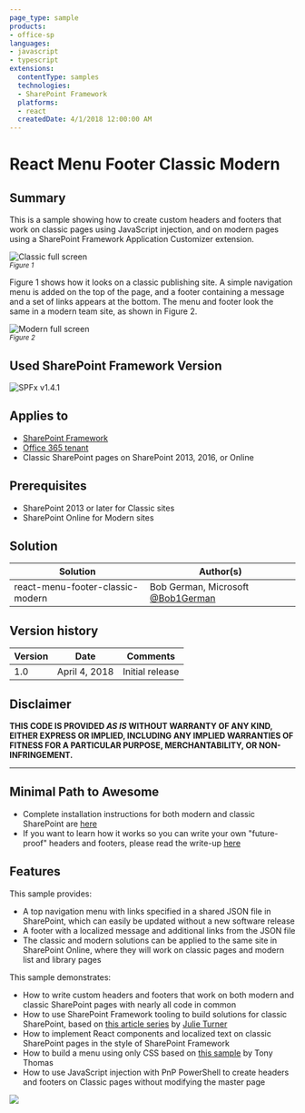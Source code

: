 ```yaml
---
page_type: sample
products:
- office-sp
languages:
- javascript
- typescript
extensions:
  contentType: samples
  technologies:
  - SharePoint Framework
  platforms:
  - react
  createdDate: 4/1/2018 12:00:00 AM
---
```

# React Menu Footer Classic Modern

## Summary
This is a sample showing how to create custom headers and footers that work on classic pages using JavaScript injection, and on modern pages using a SharePoint Framework Application Customizer extension. 

![Classic full screen](./Documentation/images/ClassicFullHeaderFooter.png "Classic full screen")
<br /><small style="font-style: italic">Figure 1</small>

Figure 1 shows how it looks on a classic publishing site. A simple navigation menu is added on the top of the page, and a footer containing a message and a set of links appears at the bottom.
The menu and footer look the same in a modern team site, as shown in Figure 2. 

![Modern full screen](./Documentation/images/ModernFullHeaderFooter.png "Modern full screen")
<br /><small style="font-style: italic">Figure 2</small>

## Used SharePoint Framework Version 
![SPFx v1.4.1](https://img.shields.io/badge/SPFx-1.4.1-green.svg)

## Applies to

* [SharePoint Framework](https://dev.office.com/sharepoint)
* [Office 365 tenant](https://dev.office.com/sharepoint/docs/spfx/set-up-your-development-environment)
* Classic SharePoint pages on SharePoint 2013, 2016, or Online

## Prerequisites
 
* SharePoint 2013 or later for Classic sites
* SharePoint Online for Modern sites

## Solution

Solution|Author(s)
--------|---------
react-menu-footer-classic-modern | Bob German, Microsoft [@Bob1German](https://twitter.com/bob1german)

## Version history

Version|Date|Comments
-------|----|--------
1.0|April 4, 2018|Initial release

## Disclaimer
**THIS CODE IS PROVIDED *AS IS* WITHOUT WARRANTY OF ANY KIND, EITHER EXPRESS OR IMPLIED, INCLUDING ANY IMPLIED WARRANTIES OF FITNESS FOR A PARTICULAR PURPOSE, MERCHANTABILITY, OR NON-INFRINGEMENT.**

---

## Minimal Path to Awesome

* Complete installation instructions for both modern and classic SharePoint are [here](./Documentation/Install.md)
* If you want to learn how it works so you can write your own "future-proof" headers and footers, please read the write-up [here](./Documentation/Article.md)

## Features

This sample provides:

* A top navigation menu with links specified in a shared JSON file in SharePoint, which can easily be updated without a new software release
* A footer with a localized message and additional links from the JSON file
* The classic and modern solutions can be applied to the same site in SharePoint Online, where they will work on classic pages and modern list and library pages

This sample demonstrates:

 * How to write custom headers and footers that work on both modern and classic SharePoint pages with nearly all code in common
 * How to use SharePoint Framework tooling to build solutions for classic SharePoint, based on [this article series](http://julieturner.net/2018/01/conquer-your-dev-toolchain-in-classic-sharepoint-part-1/) by [Julie Turner](https://twitter.com/jfj1997)
 * How to implement React components and localized text on classic SharePoint pages in the style of SharePoint Framework
 * How to build a menu using only CSS based on [this sample](https://medialoot.com/blog/how-to-create-a-responsive-navigation-menu-using-only-css) by Tony Thomas
 * How to use JavaScript injection with PnP PowerShell to create headers and footers on Classic pages without modifying the master page



<img src="https://pnptelemetry.azurewebsites.net/sp-dev-fx-extensions/samples/react-menu-footer-classic-modern" />

